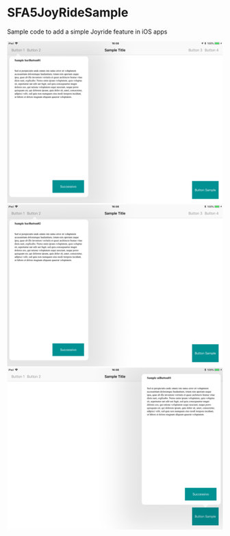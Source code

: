 # SFA5JoyRideSample
Sample code to add a simple Joyride feature in iOS apps

![image](Screenshots/IMG_0969.PNG)
![image](Screenshots/IMG_0970.PNG)
![image](Screenshots/IMG_0971.PNG)
